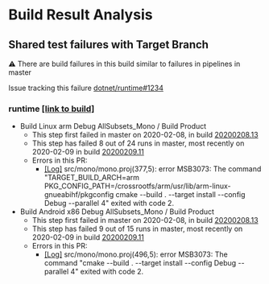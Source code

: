 # Build Result Analysis

## Shared test failures with Target Branch

⚠️ There are build failures in this build similar to failures in pipelines in master

Issue tracking this failure [dotnet/runtime#1234](https://github.com/dotnet/runtime/issues/1234)

### runtime [[link to build]](https://dev.azure.com/dnceng/public/_build/results?buildId=983865&view=results)
* Build Linux arm Debug AllSubsets_Mono / Build Product
  * This step first failed in master on 2020-02-08, in build [20200208.13](https://dev.azure.com/dnceng/public/_build/results?buildId=983865&view=logs&j=a39b4a58-e33b-54f5-bd2c-8b6ea43701a1&t=673eb198-64b2-54fc-cc71-ec41376307e1&l=1625)
  * This step has failed 8 out of 24 runs in master, most recently on 2020-02-09 in build [20200209.11](https://dev.azure.com/dnceng/public/_build/results?buildId=983865&view=logs&j=a39b4a58-e33b-54f5-bd2c-8b6ea43701a1&t=673eb198-64b2-54fc-cc71-ec41376307e1&l=1625)
  * Errors in this PR:
    * [[Log]](https://dev.azure.com/dnceng/public/_build/results?buildId=983865&view=logs&j=a39b4a58-e33b-54f5-bd2c-8b6ea43701a1&t=673eb198-64b2-54fc-cc71-ec41376307e1&l=1625) src/mono/mono.proj(377,5): error MSB3073: The command "TARGET_BUILD_ARCH=arm PKG_CONFIG_PATH=/crossrootfs/arm/usr/lib/arm-linux-gnueabihf/pkgconfig cmake --build . --target install --config Debug --parallel 4" exited with code 2.
* Build Android x86 Debug AllSubsets_Mono / Build Product
  * This step first failed in master on 2020-02-08, in build [20200208.13](https://dev.azure.com/dnceng/public/_build/results?buildId=983865&view=logs&j=a39b4a58-e33b-54f5-bd2c-8b6ea43701a1&t=673eb198-64b2-54fc-cc71-ec41376307e1&l=1625)
  * This step has failed 9 out of 15 runs in master, most recently on 2020-02-09 in build [20200209.11](https://dev.azure.com/dnceng/public/_build/results?buildId=983865&view=logs&j=a39b4a58-e33b-54f5-bd2c-8b6ea43701a1&t=673eb198-64b2-54fc-cc71-ec41376307e1&l=1625)
  * Errors in this PR:
    * [[Log]](https://dev.azure.com/dnceng/public/_build/results?buildId=983865&view=logs&j=758ff361-657e-52c7-2383-2c9b9ea87442&t=5bdb2093-eed3-5c87-c252-b435d4bddc4c&l=3038) src/mono/mono.proj(496,5): error MSB3073: The command "cmake --build . --target install --config Debug --parallel 4" exited with code 2.
